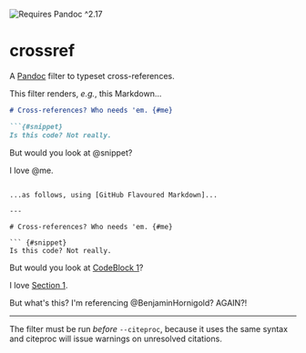 ![Requires Pandoc ^2.17](https://img.shields.io/badge/pandoc-%5E2.17-orange)

# crossref

A [Pandoc] filter to typeset cross-references.

This filter renders, _e.g._, this Markdown...

```markdown
# Cross-references? Who needs 'em. {#me}

```{#snippet}
Is this code? Not really.
```

But would you look at @snippet?

I love @me.
```

...as follows, using [GitHub Flavoured Markdown]...

---

# Cross-references? Who needs 'em. {#me}

``` {#snippet}
Is this code? Not really.
```

But would you look at [CodeBlock 1](#snippet)?

I love [Section 1](#me).

But what's this? I'm referencing @BenjaminHornigold? AGAIN?!

---

The filter must be run _before_ `--citeproc`, because it uses the same syntax and citeproc will issue warnings on unresolved citations.


[pandoc]: https://pandoc.org/
[github flavoured markdown]: https://github.github.com/gfm/
